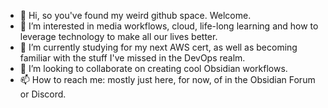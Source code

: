 - 👋 Hi, so you've found my weird github space. Welcome.
- 👀 I’m interested in media workflows, cloud, life-long learning and how to leverage technology to make all our lives better.
- 🌱 I’m currently studying for my next AWS cert, as well as becoming familiar with the stuff I've missed in the DevOps realm.
- 💞️ I’m looking to collaborate on creating cool Obsidian workflows.
- 📫 How to reach me: mostly just here, for now, of in the Obsidian Forum or Discord.

